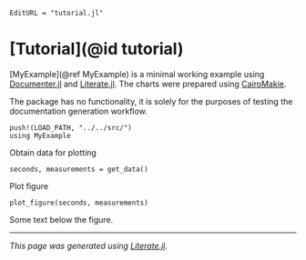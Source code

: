 ```@meta
EditURL = "tutorial.jl"
```

# [Tutorial](@id tutorial)

[MyExample](@ref MyExample) is a minimal working example using [Documenter.jl](https://documenter.juliadocs.org/stable/) and [Literate.jl](https://fredrikekre.github.io/Literate.jl/v2/). The charts were prepared using [CairoMakie](https://makie.org/website/).

The package has no functionality, it is solely for the purposes of testing the documentation generation workflow.

````@example tutorial
push!(LOAD_PATH, "../../src/")
using MyExample
````

Obtain data for plotting

````@example tutorial
seconds, measurements = get_data()
````

Plot figure

````@example tutorial
plot_figure(seconds, measurements)
````

Some text below the figure.

---

*This page was generated using [Literate.jl](https://github.com/fredrikekre/Literate.jl).*

